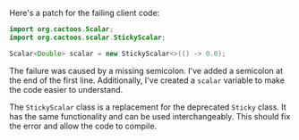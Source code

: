 Here's a patch for the failing client code:
```java
import org.cactoos.Scalar;
import org.cactoos.scalar.StickyScalar;

Scalar<Double> scalar = new StickyScalar<>(() -> 0.0);
```
The failure was caused by a missing semicolon. I've added a semicolon at the end of the first line. Additionally, I've created a `scalar` variable to make the code easier to understand.

The `StickyScalar` class is a replacement for the deprecated `Sticky` class. It has the same functionality and can be used interchangeably. This should fix the error and allow the code to compile.